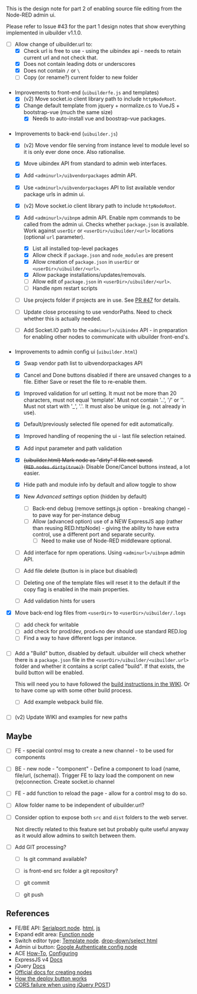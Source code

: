 This is the design note for part 2 of enabling source file editing from the Node-RED admin ui.

Please refer to Issue #43 for the part 1 design notes that show everything implemented in uibuilder v1.1.0.


- [ ] Allow change of uibuilder.url to:
   - [x] Check url is free to use - using the uibindex api - needs to retain current url and not check that.
   - [x] Does not contain leading dots or underscores
   - [x] Does not contain `/` or `\`
   - [ ] Copy (or rename?) current folder to new folder

###

- Improvements to front-end (`uibuilderfe.js` and templates)
   - [x] (v2) Move socket.io client library path to include `httpNodeRoot`.
   - [x] Change default template from jquery + normalize.cs to VueJS + bootstrap-vue (much the same size)
      - [x] Needs to auto-install vue and boostrap-vue packages.

###

- Improvements to back-end (`uibuilder.js`)
   - [x] (v2) Move vendor file serving from instance level to module level so it is only ever done once. Also rationalise.
   - [x] Move uibindex API from standard to admin web interfaces.
   - [x] Add `<adminurl>/uibvendorpackages` admin API.
   - [x] Use `<adminurl>/uibvendorpackages` API to list available vendor package urls in admin ui.
   - [x] (v2) Move socket.io client library path to include `httpNodeRoot`.
  
   - [x] Add `<adminurl>/uibnpm` admin API. Enable npm commands to be called from the admin ui. Checks whether `package.json` is available. Work against `userDir` or `<userDir>/uibuilder/<url>` locations (optional `url` parameter).
     - [x] List all installed top-level packages
     - [x] Allow check if `package.json` and `node_modules` are present
     - [x] Allow creation of `package.json` in `userDir` or `<userDir>/uibuilder/<url>`.
     - [x] Allow package installations/updates/removals.
     - [ ] Allow edit of `package.json` in `<userDir>/uibuilder/<url>`.
     - [ ] Handle npm restart scripts
  
   - [ ] Use projects folder if projects are in use. See [PR #47](https://github.com/TotallyInformation/node-red-contrib-uibuilder/pull/47) for details.
   - [ ] Update close processing to use vendorPaths. Need to check whether this is actually needed.
   - [ ] Add Socket.IO path to the `<adminurl>/uibindex` API - in preparation for enabling other nodes to communicate with uibuilder front-end's.

###

- Improvements to admin config ui (`uibuilder.html`)
  - [x] Swap vendor path list to uibvendorpackages API
  - [x] Cancel and Done buttons disabled if there are unsaved changes to a file. Either Save or reset the file to re-enable them.
  - [x] Improved validation for url setting. It must not be more than 20 characters, must not equal 'template'. Must not contain '..', '/' or '\'. Must not start with '_', '.'. It must also be unique (e.g. not already in use).
  - [x] Default/previously selected file opened for edit automatically.
  - [x] Improved handling of reopening the ui - last file selection retained.
  - [x] Add input parameter and path validation
  - [x] ~~(uibuilder.html) Mark node as "dirty" if file not saved. (`RED.nodes.dirty(true)`).~~ Disable Done/Cancel buttons instead, a lot easier.
  - [x] Hide path and module info by default and allow toggle to show

  - [x] New _Advanced settings_ option (hidden by default)
     - [ ] Back-end debug (remove settings.js option - breaking change) - to pave way for per-instance debug
     - [ ] Allow (advanced option) use of a NEW ExpressJS app (rather than reusing RED.httpNode) - giving the ability to have extra control, use a different port and separate security.
        - [ ] Need to make use of Node-RED middleware optional.
  - [ ] Add interface for npm operations. Using `<adminurl>/uibnpm` admin API.
  - [ ] Add file delete (button is in place but disabled)
  - [ ] Deleting one of the template files will reset it to the default if the copy flag is enabled in the main properties.
  - [ ] Add validation hints for users


- [x] Move back-end log files from `<userDir>` to `<userDir>/uibuilder/.logs`

   - [ ] add check for writable
   - [ ] add check for prod/dev, prod+no dev should use standard RED.log
   - [ ] Find a way to have different logs per instance.

###

- [ ] Add a "Build" button, disabled by default. uibuilder will check whether there is a `package.json` file in the `<userDir>/uibuilder/<uibuilder.url>` folder and whether it contains a script called "build". If that exists, the build button will be enabled.

     This will need you to have followed the [build instructions in the WIKI](https://github.com/TotallyInformation/node-red-contrib-uibuilder/wiki/Using-VueJS-with-Webpack). Or to have come up with some other build process.

    - [ ] Add example webpack build file.

###

- [ ] (v2) Update WIKI and examples for new paths


## Maybe

* [ ] FE - special control msg to create a new channel - to be used for components

* [ ] BE - new node - "component" - Define a component to load {name, file/url, (schema)}. Trigger FE to lazy load the component on new (re)connection. Create socket.io channel

* [ ] FE - add function to reload the page - allow for a control msg to do so.

- [ ] Allow folder name to be independent of uibuilder.url?

- [ ] Consider option to expose both `src` and `dist` folders to the web server.

    Not directly related to this feature set but probably quite useful anyway as it would allow admins to switch between them. 

- [ ] Add GIT processing?
   - [ ] Is git command available?
   - [ ] is front-end src folder a git repository?
   - [ ] git commit
   - [ ] git push


## References

* FE/BE API: [Serialport node](https://github.com/node-red/node-red-nodes/tree/master/io/serialport). [html](https://github.com/node-red/node-red-nodes/blob/master/io/serialport/25-serial.html#L333), [js](https://github.com/node-red/node-red-nodes/blob/master/io/serialport/25-serial.js#L424)
* Expand edit area: [Function node](https://github.com/node-red/node-red/blob/master/nodes/core/core/80-function.html)
* Switch editor type: [Template node](https://github.com/node-red/node-red/blob/master/nodes/core/core/80-template.html). [drop-down/select html](https://github.com/node-red/node-red/blob/master/nodes/core/core/80-template.html#L20)
* Admin ui button: [Google Authenticate config node](https://github.com/node-red/node-red-web-nodes/blob/master/google/google.html#L37)
* ACE [How-To](https://ace.c9.io/#nav=howto), [Configuring](https://github.com/ajaxorg/ace/wiki/Configuring-Ace)
* ExpressJS v4 [Docs](http://expressjs.com/en/api.html#res.sendFile)
* jQuery [Docs](https://api.jquery.com)
* [Official docs for creating nodes](https://nodered.org/docs/creating-nodes/)
* [How the deploy button works](https://github.com/node-red/node-red/blob/a6ef755139613a7261372c692189f21115b2d0c6/editor/js/ui/deploy.js#L260)
* [CORS failure when using jQuery POST](https://stackoverflow.com/questions/5584923/a-cors-post-request-works-from-plain-javascript-but-why-not-with-jquery))